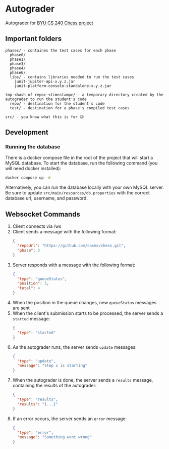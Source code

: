 # Autograder
Autograder for [BYU CS 240 Chess project](https://github.com/softwareconstruction240/softwareconstruction/blob/main/chess/chess.md#readme)

## Important folders
```
phases/ - containes the test cases for each phase
  phase0/
  phase1/
  phase3/
  phase4/
  phase6/
  libs/ - contains libraries needed to run the test cases
    junit-jupiter-api-x.y.z.jar
    junit-platform-console-standalone-x.y.z.jar
  
tmp-<hash of repo>-<timestamp>/ - a temporary directory created by the autograder to run the student's code
  repo/ - destination for the student's code
  test/ - destination for a phase's compiled test cases
  
src/ - you know what this is for 😉
```

## Development
### Running the database
There is a docker compose file in the root of the project that will start a MySQL database. To start the database, run the following command (you will need docker installed):
```bash
docker compose up -d
```

Alternatively, you can run the database locally with your own MySQL server. Be sure to update `src/main/resources/db.properties` with the correct database url, username, and password.

## Websocket Commands

1. Client connects via /ws
2. Client sends a message with the following format:
    ```json
    {
      "repoUrl": "https://github.com/cosmo/chess.git",
      "phase": 3
    }
    ```
3. Server responds with a message with the following format:
    ```json
    {
      "type": "queueStatus",
      "position": 3,
      "total": 4
    }
   ```
4. When the position in the queue changes, new `queueStatus` messages are sent
5. When the client's submission starts to be processed, the server sends a `started` message:
    ```json
    {
      "type": "started"
    }
    ```
6. As the autograder runs, the server sends `update` messages:
    ```json
    {
      "type": "update",
      "message": "Step x is starting"
    }
    ```
7. When the autograder is done, the server sends a `results` message, containing the results of the autograder:
    ```json
    {
      "type": "results",
      "results": "{...}"
    }
    ```
8. If an error occurs, the server sends an `error` message:
    ```json
    {
      "type": "error",
      "message": "Something went wrong"
    }
    ```
